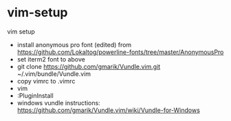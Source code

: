 vim-setup
=========

vim setup
- install anonymous pro font (edited) from https://github.com/Lokaltog/powerline-fonts/tree/master/AnonymousPro
- set iterm2 font to above
- git clone https://github.com/gmarik/Vundle.vim.git ~/.vim/bundle/Vundle.vim
- copy vimrc to .vimrc 
- vim
- :PluginInstall
- windows vundle instructions: https://github.com/gmarik/Vundle.vim/wiki/Vundle-for-Windows
